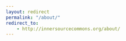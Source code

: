 ```yaml
---
layout: redirect
permalink: "/about/"
redirect_to:
    - http://innersourcecommons.org/about/
---
```

